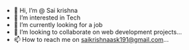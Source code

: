 - 👋 Hi, I’m @ Sai krishna
- 👀 I’m interested in Tech
- 🌱 I’m currently looking for a job 
- 💞️ I’m looking to collaborate on web development projects...
- 📫 How to reach me on saikrishnaask191@gmail.com...

<!---
saikrishnacreat/saikrishnacreat is a ✨ special ✨ repository because its `README.md` (this file) appears on your GitHub profile.
You can click the Preview link to take a look at your changes.
--->

